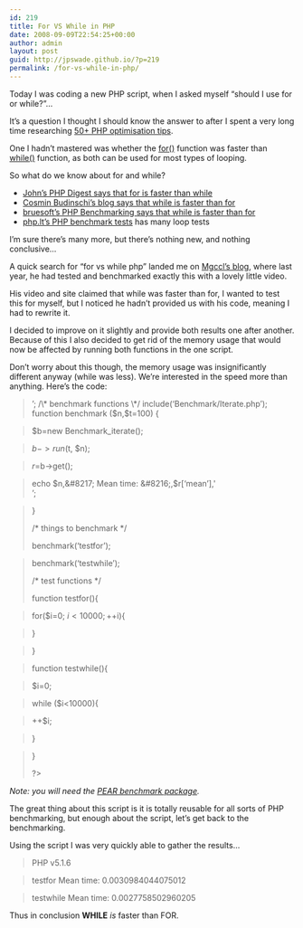 ```yaml
---
id: 219
title: For VS While in PHP
date: 2008-09-09T22:54:25+00:00
author: admin
layout: post
guid: http://jpswade.github.io/?p=219
permalink: /for-vs-while-in-php/
---
```

<p class="lead">
  Today I was coding a new PHP script, when I asked myself &#8220;should I use for or while?&#8221;&#8230;
</p>

It&#8217;s a question I thought I should know the answer to after I spent a very long time researching [50+ PHP optimisation tips](http://jpswade.github.io/posts/50-php-optimisation-tips-revisited).

One I hadn&#8217;t mastered was whether the [for()](http://www.php.net/for) function was faster than [while()](http://www.php.net/while) function, as both can be used for most types of looping.

<!--more-->

So what do we know about for and while?

  * [John&#8217;s PHP Digest says that for is faster than while](http://www.myphpdigest.com/tutorial/PHP%20Benchmark%20-%20For%20vs%20While)
  * [Cosmin Budinschi&#8217;s blog says that while is faster than for](http://cosminb.blogspot.com/2004/09/performance-tweaking-for-vs-while-vs.html)
  * [bruesoft&#8217;s PHP Benchmarking says that while is faster than for](http://web.archive.org/web/20070615154657/http://www.bruesoft.com/php_benchmark.php#loopforwhile)
  * [php.lt&#8217;s PHP benchmark tests](http://www.php.lt/benchmark/phpbench.php) has many loop tests

I&#8217;m sure there&#8217;s many more, but there&#8217;s nothing new, and nothing conclusive&#8230;

A quick search for &#8220;for vs while php&#8221; landed me on [Mgccl&#8217;s blog](http://mgccl.com/2007/03/26/break-the-for-vs-while-loop-war), where last year, he had tested and benchmarked exactly this with a lovely little video.

His video and site claimed that while was faster than for, I wanted to test this for myself, but I noticed he hadn&#8217;t provided us with his code, meaning I had to rewrite it.

I decided to improve on it slightly and provide both results one after another. Because of this I also decided to get rid of the memory usage that would now be affected by running both functions in the one script.

Don&#8217;t worry about this though, the memory usage was insignificantly different anyway (while was less). We&#8217;re interested in the speed more than anything. Here&#8217;s the code:

> <?php
> 
> // for() vs while() loop benchmark test v0.1 by HM2K (09/09/08)
> 
> echo &#8216;PHP v&#8217;,phpversion(),'<br>&#8217;;
> 
> /\* benchmark functions \*/
> 
> include(&#8216;Benchmark/Iterate.php&#8217;);
> 
> function benchmark ($n,$t=100) {
  
> $b=new Benchmark_iterate();
  
> $b->run($t, $n);
  
> $r=$b->get();
  
> echo $n,&#8217; Mean time: &#8216;,$r[&#8216;mean&#8217;],'<br>&#8217;;
  
> }
> 
> /\* things to benchmark \*/
> 
> benchmark(&#8216;testfor&#8217;);
  
> benchmark(&#8216;testwhile&#8217;);
> 
> /\* test functions \*/
> 
> function testfor(){
  
> for($i=0; $i<10000;++$i){
  
> }
  
> }
  
> function testwhile(){
  
> $i=0;
  
> while ($i<10000){
  
> ++$i;
  
> }
  
> }
> 
> ?>

_Note: you will need the [PEAR benchmark package](http://pear.php.net/package/Benchmark)._

The great thing about this script is it is totally reusable for all sorts of PHP benchmarking, but enough about the script, let&#8217;s get back to the benchmarking.

Using the script I was very quickly able to gather the results&#8230;

> PHP v5.1.6
  
> testfor Mean time: 0.0030984044075012
  
> testwhile Mean time: 0.0027758502960205

Thus in conclusion **WHILE** _is_ faster than FOR.
